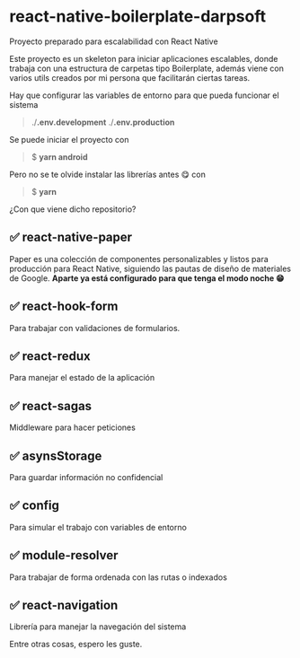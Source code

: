 # react-native-boilerplate-darpsoft
Proyecto preparado para escalabilidad con React Native

Este proyecto es un skeleton para iniciar aplicaciones escalables, donde trabaja con una estructura de carpetas tipo Boilerplate, además viene con varios utils creados por mi persona que facilitarán ciertas tareas.

Hay que configurar las variables de entorno para que pueda funcionar el sistema

> ./**.env.development** 
> ./**.env.production**

Se puede iniciar el proyecto con 

> $ **yarn android**

Pero no se te olvide instalar las librerías antes 😋 con

> $ **yarn**

¿Con que viene dicho repositorio?

## ✅ react-native-paper
Paper es una colección de componentes personalizables y listos para producción para React Native, siguiendo las pautas de diseño de materiales de Google. **Aparte ya está configurado para que tenga el modo noche 😁** 

## ✅ react-hook-form
Para trabajar con validaciones de formularios.

## ✅ react-redux
Para manejar el estado de la aplicación

 ## ✅ react-sagas
 Middleware para hacer peticiones

 ## ✅ asynsStorage
 Para guardar información no confidencial

 ## ✅ config
Para simular el trabajo con variables de entorno

## ✅ module-resolver
Para trabajar de forma ordenada con las rutas o indexados

## ✅ react-navigation
Librería para manejar la navegación del sistema

Entre otras cosas, espero les guste.

